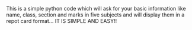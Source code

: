 This is a simple python code which will ask for your basic information like name, class, section and marks in five subjects and will display them in a repot card format...
IT IS SIMPLE AND EASY!!
